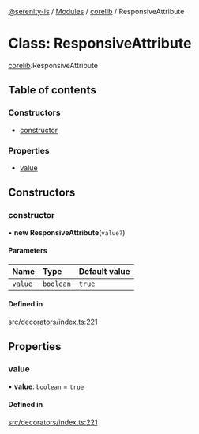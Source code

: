 [@serenity-is](../README.md) / [Modules](../modules.md) / [corelib](../modules/corelib.md) / ResponsiveAttribute

# Class: ResponsiveAttribute

[corelib](../modules/corelib.md).ResponsiveAttribute

## Table of contents

### Constructors

- [constructor](corelib.ResponsiveAttribute.md#constructor)

### Properties

- [value](corelib.ResponsiveAttribute.md#value)

## Constructors

### constructor

• **new ResponsiveAttribute**(`value?`)

#### Parameters

| Name | Type | Default value |
| :------ | :------ | :------ |
| `value` | `boolean` | `true` |

#### Defined in

[src/decorators/index.ts:221](https://github.com/serenity-is/serenity/blob/master/packages/corelib/src/decorators/index.ts#L221)

## Properties

### value

• **value**: `boolean` = `true`

#### Defined in

[src/decorators/index.ts:221](https://github.com/serenity-is/serenity/blob/master/packages/corelib/src/decorators/index.ts#L221)
